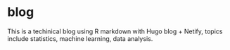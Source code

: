 # blog
This is a techinical blog using R markdown with Hugo blog + Netify, topics include statistics, machine learning, data analysis.
